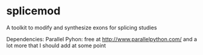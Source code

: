 # splicemod
A toolkit to modify and synthesize exons for splicing studies

Dependencies:
Parallel Pyhon: free at http://www.parallelpython.com/
and a lot more that I should add at some point
